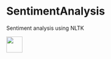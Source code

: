 # SentimentAnalysis
Sentiment analysis using NLTK

<img src="https://www.google.co.in/url?sa=i&rct=j&q=&esrc=s&source=images&cd=&cad=rja&uact=8&ved=0ahUKEwirpJC1rYLWAhWMN48KHRdkAGcQjRwIBw&url=https%3A%2F%2Fwww.python.org%2F&psig=AFQjCNE7OoA8hm8oYiPSjBOoTOBLkXb5_Q&ust=1504299138883959" height="42" width="42">

